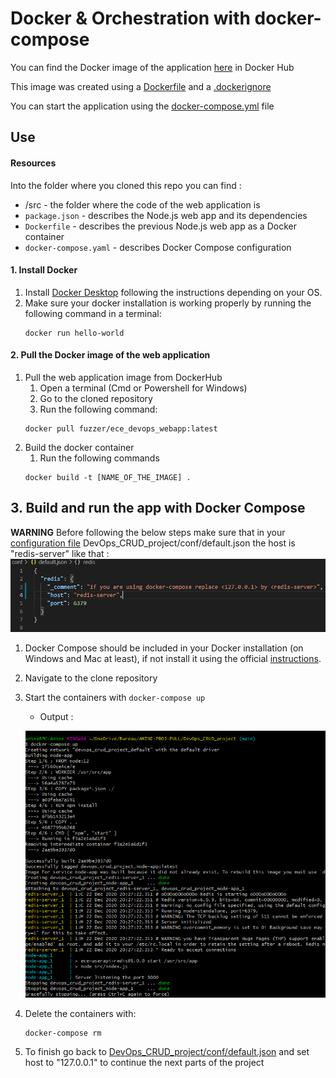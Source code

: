 # Docker & Orchestration with docker-compose

You can find the Docker image of the application [here](https://hub.docker.com/repository/docker/fuzzer/ece_devops_webapp) in Docker Hub 

This image was created using a [Dockerfile](Dockerfile) and a [.dockerignore](.dockerignore) 


You can start the application using the [docker-compose.yml](docker-compose.yml) file

## Use

#### Resources

Into the folder where you cloned this repo you can find :
- /src - the folder where the code of the web application is
- `package.json` - describes the Node.js web app and its dependencies
- `Dockerfile` - describes the previous Node.js web app as a Docker container
- `docker-compose.yaml` - describes Docker Compose configuration

#### 1. Install Docker

1. Install [Docker Desktop](https://www.docker.com/get-started) following the instructions depending on your OS.
2. Make sure your docker installation is working properly by running the following command in a terminal:
   ```
   docker run hello-world
   ```

#### 2. Pull the Docker image of the web application

1. Pull the web application image from DockerHub   
   1. Open a terminal (Cmd or Powershell for Windows)
   2. Go to the cloned repository
   3. Run the following command:
     ```
     docker pull fuzzer/ece_devops_webapp:latest
     ```
2. Build the docker container   
   1. Run the following commands
     ```
     docker build -t [NAME_OF_THE_IMAGE] .
     ```


## 3. Build and run the app with Docker Compose

**WARNING** Before following the below steps make sure that in your [configuration file](conf/default.json) DevOps_CRUD_project/conf/default.json the host is "redis-server" like that :
![Alt text](img/Conf_file.PNG?raw=true "configuration_file")


1. Docker Compose should be included in your Docker installation (on Windows and Mac at least), if not install it using the official [instructions](https://docs.docker.com/compose/install/).
2. Navigate to the clone repository
3. Start the containers with `docker-compose up`
   - Output :


   ![Alt text](img/Docker-compose.PNG?raw=true "docker-compose up")

5. Delete the containers with:
   ```
   docker-compose rm
   ```

6. To finish go back to [DevOps_CRUD_project/conf/default.json](conf/default.json) and set host to "127.0.0.1" to continue the next parts of the project 

